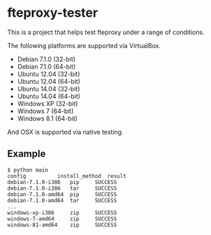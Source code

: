fteproxy-tester
===============

This is a project that helps test fteproxy under a range of conditions.

The following platforms are supported via VirtualBox.

* Debian 7.1.0 (32-bit)
* Debian 7.1.0 (64-bit)
* Ubuntu 12.04 (32-bit)
* Ubuntu 12.04 (64-bit)
* Ubuntu 14.04 (32-bit)
* Ubuntu 14.04 (64-bit)
* Windows XP (32-bit)
* Windows 7 (64-bit)
* Windows 8.1 (64-bit)

And OSX is supported via native testing.

Example
-------

```console
$ python main
config			install_method	result
debian-7.1.0-i386	pip		SUCCESS
debian-7.1.0-i386	tar		SUCCESS
debian-7.1.0-amd64	pip		SUCCESS
debian-7.1.0-amd64	tar		SUCCESS
...
windows-xp-i386		zip		SUCCESS
windows-7-amd64		zip		SUCCESS
windows-81-amd64	zip		SUCCESS
```
